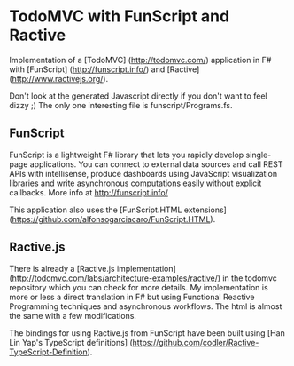 # TodoMVC with FunScript and Ractive

Implementation of a [TodoMVC] (http://todomvc.com/) application in F# with [FunScript] (http://funscript.info/) and [Ractive] (http://www.ractivejs.org/).

Don't look at the generated Javascript directly if you don't want to feel dizzy ;) The only one interesting file is funscript/Programs.fs.

## FunScript

FunScript is a lightweight F# library that lets you rapidly develop single-page applications. You can connect to external data sources and call REST APIs with intellisense, produce dashboards using JavaScript visualization libraries and write asynchronous computations easily without explicit callbacks. More info at http://funscript.info/

This application also uses the [FunScript.HTML extensions] (https://github.com/alfonsogarciacaro/FunScript.HTML).

## Ractive.js

There is already a [Ractive.js implementation] (http://todomvc.com/labs/architecture-examples/ractive/) in the todomvc repository which you can check for more details. My implementation is more or less a direct translation in F# but using Functional Reactive Programming techniques and asynchronous workflows. The html is almost the same with a few modifications.

The bindings for using Ractive.js from FunScript have been built using [Han Lin Yap's TypeScript definitions] (https://github.com/codler/Ractive-TypeScript-Definition).
